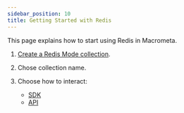 ```yaml
---
sidebar_position: 10
title: Getting Started with Redis
---
```


This page explains how to start using Redis in Macrometa.

1. [Create a Redis Mode collection](../../collections/redis-mode/index.md).
2. Chose collection name.
3. Choose how to interact:

    - [SDK](/docs/queryworkers/redis/redis-sdks.md)
    - [API](/docs/queryworkers/redis/redis-sdks.md)
